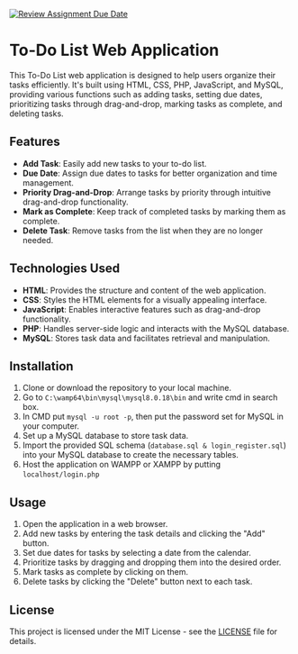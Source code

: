 [![Review Assignment Due Date](https://classroom.github.com/assets/deadline-readme-button-24ddc0f5d75046c5622901739e7c5dd533143b0c8e959d652212380cedb1ea36.svg)](https://classroom.github.com/a/iOvHM81a)


# To-Do List Web Application

This To-Do List web application is designed to help users organize their tasks efficiently. It's built using HTML, CSS, PHP, JavaScript, and MySQL, providing various functions such as adding tasks, setting due dates, prioritizing tasks through drag-and-drop, marking tasks as complete, and deleting tasks.

## Features

- **Add Task**: Easily add new tasks to your to-do list.
- **Due Date**: Assign due dates to tasks for better organization and time management.
- **Priority Drag-and-Drop**: Arrange tasks by priority through intuitive drag-and-drop functionality.
- **Mark as Complete**: Keep track of completed tasks by marking them as complete.
- **Delete Task**: Remove tasks from the list when they are no longer needed.

## Technologies Used

- **HTML**: Provides the structure and content of the web application.
- **CSS**: Styles the HTML elements for a visually appealing interface.
- **JavaScript**: Enables interactive features such as drag-and-drop functionality.
- **PHP**: Handles server-side logic and interacts with the MySQL database.
- **MySQL**: Stores task data and facilitates retrieval and manipulation.

## Installation

1. Clone or download the repository to your local machine.
2. Go to `C:\wamp64\bin\mysql\mysql8.0.18\bin` and write cmd in search box.
3. In CMD put `mysql -u root -p`, then put the password set for MySQL in your computer.
4. Set up a MySQL database to store task data.
5. Import the provided SQL schema (`database.sql & login_register.sql`) into your MySQL database to create the necessary tables.
6. Host the application on WAMPP or XAMPP by putting `localhost/login.php`
   
## Usage

1. Open the application in a web browser.
2. Add new tasks by entering the task details and clicking the "Add" button.
3. Set due dates for tasks by selecting a date from the calendar.
4. Prioritize tasks by dragging and dropping them into the desired order.
5. Mark tasks as complete by clicking on them.
6. Delete tasks by clicking the "Delete" button next to each task.

## License

This project is licensed under the MIT License - see the [LICENSE](LICENSE) file for details.
